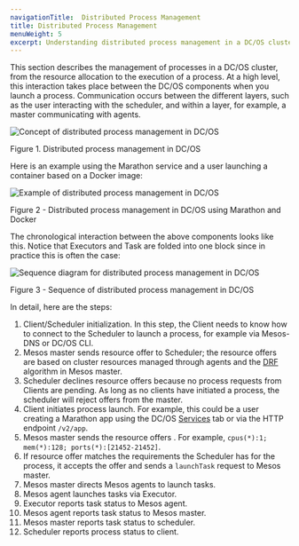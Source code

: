 ```yaml
---
navigationTitle:  Distributed Process Management
title: Distributed Process Management
menuWeight: 5
excerpt: Understanding distributed process management in a DC/OS cluster
---
```



This section describes the management of processes in a DC/OS cluster, from the resource allocation to the execution of a process. At a high level, this interaction takes place between the DC/OS components when you launch a process. Communication occurs between the different layers, such as the user interacting with the scheduler, and within a layer, for example, a master communicating with agents.

![Concept of distributed process management in DC/OS](/mesosphere/dcos/2.0/img/dcos-architecture-distributed-process-management-concept.png)

Figure 1. Distributed process management in DC/OS

Here is an example using the Marathon service and a user launching a container based on a Docker image:

![Example of distributed process management in DC/OS](/mesosphere/dcos/2.0/img/dcos-architecture-distributed-process-management-example.png)

Figure 2 - Distributed process management in DC/OS using Marathon and Docker

The chronological interaction between the above components looks like this. Notice that Executors and Task are folded into one block since in practice this is often the case:

![Sequence diagram for distributed process management in DC/OS](/mesosphere/dcos/2.0/img/dcos-architecture-distributed-process-management-seq-diagram.png)

Figure 3 - Sequence of distributed process management in DC/OS

In detail, here are the steps:

1. Client/Scheduler initialization. In this step, the Client needs to know how to connect to the Scheduler to launch a process, for example via Mesos-DNS or DC/OS CLI.
1. Mesos master sends resource offer to Scheduler; the resource offers are based on cluster resources managed through agents and the <a href="https://www.cs.berkeley.edu/~alig/papers/drf.pdf">DRF</a> algorithm in Mesos master.
1. Scheduler declines resource offers because no process requests from Clients are pending. As long as no clients have initiated a process, the scheduler will reject offers from the master.
1. Client initiates process launch. For example, this could be a user creating a Marathon app using the DC/OS [Services](/mesosphere/dcos/2.0/gui/services/) tab or via the HTTP endpoint `/v2/app`.
1. Mesos master sends the resource offers . For example, `cpus(*):1; mem(*):128; ports(*):[21452-21452]`.
1. If resource offer matches the requirements the Scheduler has for the process, it accepts the offer and sends a `launchTask` request to Mesos master.
1. Mesos master directs Mesos agents to launch tasks.
1. Mesos agent launches tasks via Executor.
1. Executor reports task status to Mesos agent.
1. Mesos agent reports task status to Mesos master.
1. Mesos master reports task status to scheduler.
1. Scheduler reports process status to client.


[auth]: /mesosphere/dcos/2.0/security/
[components]: /mesosphere/dcos/2.0/overview/architecture/components/
